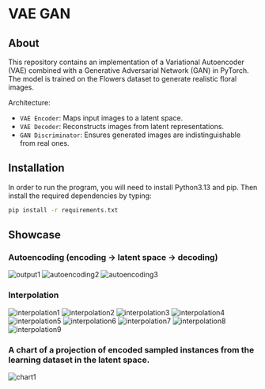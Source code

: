 # VAE GAN

## About
This repository contains an implementation of a Variational Autoencoder (VAE) combined with a Generative Adversarial Network (GAN) in PyTorch. The model is trained on the Flowers dataset to generate realistic floral images.

Architecture:
- `VAE Encoder`: Maps input images to a latent space.
- `VAE Decoder`: Reconstructs images from latent representations.
- `GAN Discriminator`: Ensures generated images are indistinguishable from real ones.

## Installation
In order to run the program, you will need to install Python3.13 and pip. Then install the required dependencies by typing:
```bash
pip install -r requirements.txt
```

## Showcase
### Autoencoding (encoding -> latent space -> decoding)
![output1](https://github.com/user-attachments/assets/d82c927f-baa8-4e40-8d0c-4b7883214ea1)
![autoencoding2](https://github.com/user-attachments/assets/822ab18f-a2c5-4f6d-9993-e2d27ea6d00f)
![autoencoding3](https://github.com/user-attachments/assets/6100418c-24bf-4b1e-8f90-11c12da69e42)

### Interpolation
![interpolation1](https://github.com/user-attachments/assets/8fbbc142-f2d1-48c4-bfa0-613bda0febcf)
![interpolation2](https://github.com/user-attachments/assets/aafeb42c-8dbd-4885-9501-fdf6e5c341bb)
![interpolation3](https://github.com/user-attachments/assets/aa714dee-e5b8-41e3-9eb5-ce991dd06aaa)
![interpolation4](https://github.com/user-attachments/assets/ce2bc2d2-adb1-4c3d-b522-195d61273398)
![interpolation5](https://github.com/user-attachments/assets/35cd6c86-714f-4e2e-845a-99a3701a69fa)
![interpolation6](https://github.com/user-attachments/assets/7d31baef-ca18-4f2a-973b-4bf11744422f)
![interpolation7](https://github.com/user-attachments/assets/07f6bfad-37e6-4e74-841b-6be988769df2)
![interpolation8](https://github.com/user-attachments/assets/724c504c-9744-43fc-990a-f48f0c60b1ee)
![interpolation9](https://github.com/user-attachments/assets/ff15828f-ed24-4d3e-a15d-a66928bb5d78)

### A chart of a projection of encoded sampled instances from the learning dataset in the latent space.
![chart1](https://github.com/user-attachments/assets/8b584c67-a2e1-4944-b83b-2deb8fcb0cfe)

